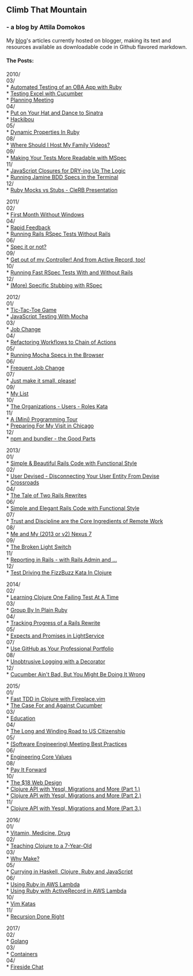 ## Climb That Mountain

### - a blog by Attila Domokos

My [blog](http://www.adomokos.com)'s articles currently hosted on blogger, making its text and resources available as downloadable code in Github flavored markdown.

#### The Posts:

2010/<br/>
  03/<br/>
    * [Automated Testing of an OBA App with Ruby](blog/2010/03/automated-testing-of-oba-app-with-ruby.md)<br/>
    * [Testing Excel with Cucumber](blog/2010/03/testing-excel-with-cucumber.md)<br/>
    * [Planning Meeting](blog/2010/03/planning-meeting.md)<br/>
  04/<br/>
    * [Put on Your Hat and Dance to Sinatra](blog/2010/04/put-on-your-hat-and-dance-to-sinatra.md)<br/>
    * [Hackibou](blog/2010/04/hackibou.md)<br/>
  05/<br/>
    * [Dynamic Properties In Ruby](blog/2010/05/dynamic-properties-in-ruby.md)<br/>
  08/<br/>
    * [Where Should I Host My Family Videos?](blog/2010/08/where-should-i-host-my-family-videos.md)<br/>
  09/<br/>
    * [Making Your Tests More Readable with MSpec](blog/2010/09/making-your-tests-more-readable-with.md)<br/>
  11/<br/>
    * [JavaScript Closures for DRY-ing Up The Logic](blog/2010/11/javascript-closures-for-dry-ing-up.md)<br/>
    * [Running Jamine BDD Specs in the Terminal](blog/2010/11/running-jasmine-bdd-specs-in-terminal.md)<br/>
  12/<br/>
    * [Ruby Mocks vs Stubs - CleRB Presentation](blog/2010/12/ruby-mocks-vs-stubs-clerb-presentation.md)<br/>

2011/<br/>
  02/<br/>
    * [First Month Without Windows](blog/2011/02/first-month-without-windows.md)<br/>
  04/<br/>
    * [Rapid Feedback](blog/2011/04/rapid-feedback.md)<br/>
    * [Running Rails RSpec Tests Without Rails](blog/2011/04/running-rails-rspec-tests-without-rails.md)<br/>
  06/<br/>
    * [Spec it or not?](blog/2011/06/spec-it-or-not.md)<br/>
  09/<br/>
    * [Get out of my Controller! And from Active Record, too!](blog/2011/09/get-out-of-my-controller-and-from.md)<br/>
  10/<br/>
    * [Running Fast RSpec Tests With and Without Rails](blog/2011/10/running-fast-rspec-tests-with-and.md)<br/>
  12/<br/>
    * [(More) Specific Stubbing with RSpec](blog/2011/12/more-specific-stubbing-with-rspec.md)<br/>

2012/<br/>
  01/<br/>
    * [Tic-Tac-Toe Game](blog/2012/01/tic-tac-toe-game.md)<br/>
    * [JavaScript Testing With Mocha](blog/2012/01/javascript-testing-with-mocha.md)<br/>
  03/<br/>
    * [Job Change](blog/2012/03/job-change.md)<br/>
  04/<br/>
    * [Refactoring Workflows to Chain of Actions](blog/2012/04/refactoring-workflows-to-chain-of.md)<br/>
  05/<br/>
    * [Running Mocha Specs in the Browser](blog/2012/05/running-mocha-specs-in-browser.md)<br/>
  06/<br/>
    * [Frequent Job Change](blog/2012/06/frequent-job-change.md)<br/>
  07/<br/>
    * [Just make it small, please!](blog/2012/07/just-make-it-small-please.md)<br/>
  09/<br/>
    * [My List](blog/2012/09/my-list.md)<br/>
  10/<br/>
    * [The Organizations - Users - Roles Kata](blog/2012/10/the-organizations-users-roles-kata.md)<br/>
  11/<br/>
    * [A (Mini) Programming Tour](blog/2012/11/a-mini-programming-tour.md)<br/>
    * [Preparing For My Visit in Chicago](blog/2012/11/preparing-for-my-visit-in-chicago.md)<br/>
  12/<br/>
    * [npm and bundler - the Good Parts](blog/2012/12/npm-and-bundler-good-parts.md)<br/>

2013/<br/>
  01/<br/>
    * [Simple & Beautiful Rails Code with Functional Style](blog/2013/01/simple-beautiful-rails-code-with.md)<br/>
  02/<br/>
    * [User Devised - Disconnecting Your User Entity From Devise](blog/2013/02/user-devised-disconnecting-your-user.md)<br/>
    * [Crossroads](blog/2013/02/crossroads.md)<br/>
  04/<br/>
    * [The Tale of Two Rails Rewrites](blog/2013/04/the-tale-of-two-rails-rewrites.md)<br/>
  06/<br/>
    * [Simple and Elegant Rails Code with Functional Style](blog/2013/06/simple-and-elegant-rails-code-with.md)<br/>
  07/<br/>
    * [Trust and Discipline are the Core Ingredients of Remote Work](blog/2013/07/trust-and-discipline-are-core.md)<br/>
  08/<br/>
    * [Me and My (2013 or v2) Nexus 7](blog/2013/08/me-and-my-2013-or-v2-nexus-7.md)<br/>
  09/<br/>
    * [The Broken Light Switch](blog/2013/09/the-broken-light-switch.md)<br/>
  11/<br/>
    * [Reporting in Rails - with Rails Admin and ...](blog/2013/11/reporting-in-rails-with-rails-admin-and.md)<br/>
  12/<br/>
    * [Test Driving the FizzBuzz Kata In Clojure](blog/2013/12/test-driving-fizzbuzz-kata-in-clojure.md)<br/>

2014/<br/>
  02/<br/>
    * [Learning Clojure One Failing Test At A Time](blog/2014/02/learning-clojure-one-failing-test-at.md)<br/>
  03/<br/>
    * [Group By In Plain Ruby](blog/2014/03/group-by-in-plain-ruby.md)<br/>
  04/<br/>
    * [Tracking Progress of a Rails Rewrite](blog/2014/04/tracking-progress-of-rails-rewrite.md)<br/>
  05/<br/>
    * [Expects and Promises in LightService](blog/2014/05/expects-and-promises-in-lightservice.md)<br/>
  07/<br/>
    * [Use GitHub as Your Professional Portfolio](blog/2014/07/use-github-as-your-professional.md)<br/>
  08/<br/>
    * [Unobtrusive Logging with a Decorator](blog/2014/08/unobtrusive-logging-with-decorator.md)<br/>
  12/<br/>
    * [Cucumber Ain't Bad, But You Might Be Doing It Wrong](blog/2014/12/cucumber-aint-bad-but-you-might-be.md)<br/>

2015/<br/>
  01/<br/>
    * [Fast TDD in Clojure with Fireplace.vim](blog/2015/01/fast-tdd-in-clojure-with-fireplacevim.md)<br/>
    * [The Case For and Against Cucumber](blog/2015/01/the-case-for-and-against-cucumber.md)<br/>
  03/<br/>
    * [Education](blog/2015/03/education.md)<br/>
  04/<br/>
    * [The Long and Winding Road to US Citizenship](blog/2015/04/the-long-and-winding-road-to-us.md)<br/>
  05/<br/>
    * [(Software Engineering) Meeting Best Practices](blog/2015/05/software-engineering-meeting-best.md)<br/>
  06/<br/>
    * [Engineering Core Values](blog/2015/06/engineering-core-values.md)<br/>
  08/<br/>
    * [Pay It Forward](blog/2015/08/pay-it-forward.md)<br/>
  10/<br/>
    * [The $18 Web Design](blog/2015/10/the-18-web-design.md)<br/>
    * [Clojure API with Yesql, Migrations and More (Part 1.)](blog/2015/10/clojure-api-with-yesql-migrations-and.md)<br/>
    * [Clojure API with Yesql, Migrations and More (Part 2.)](blog/2015/10/clojure-api-with-yesql-migrations-part2.md)<br/>
  11/<br/>
    * [Clojure API with Yesql, Migrations and More (Part 3.)](blog/2015/11/clojure-api-with-yesql-migrations-part3.md)<br/>

2016/<br/>
  01/<br/>
    * [Vitamin, Medicine, Drug](blog/2016/01/vitamin-medicine-drug.md)<br/>
  02/<br/>
    * [Teaching Clojure to a 7-Year-Old](blog/2016/02/teaching-clojure-to-7-year-old.md)<br/>
  03/<br/>
    * [Why Make?](blog/2016/03/why-make.md)<br/>
  05/<br/>
    * [Currying in Haskell, Clojure, Ruby and JavaScript](blog/2016/05/currying-in-haskell-clojure-ruby.md)<br/>
  06/<br/>
    * [Using Ruby in AWS Lambda](blog/2016/06/using-ruby-in-aws-lambda.md)<br/>
    * [Using Ruby with ActiveRecord in AWS Lambda](blog/2016/06/using-ruby-with-active-record-on-aws.md)<br/>
  10/<br/>
    * [Vim Katas](blog/2016/10/vim_katas.md)  
  11/<br/>
    * [Recursion Done Right](blog/2016/11/recursion_done_right.md)

2017/<br/>
  02/<br/>
    * [Golang](blog/2017/02/golang.md)<br/>
  03/<br/>
    * [Containers](blog/2017/03/containers.md)<br/>
  04/<br/>
    * [Fireside Chat](blog/2017/04/fireside_chat.md)<br/>
